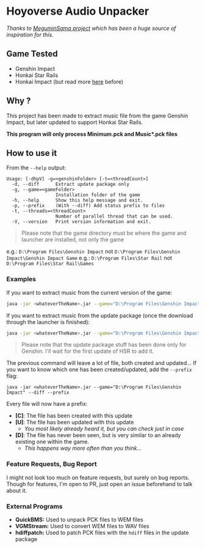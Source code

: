 # Hoyoverse Audio Unpacker

*Thanks to [MeguminSama project](https://github.com/MeguminSama/genshin-audio-extractor) which has been a huge source of
inspiration for this.*

## Game Tested

- Genshin Impact
- Honkai Star Rails
- Honkai Impact (but read more [here](https://github.com/alexpado/hoyoverse-music-unpacker/discussions/6) before)

## Why ?

This project has been made to extract music file from the game Genshin Impact, but later updated to support Honkai Star
Rails.

**This program will only process Minimum.pck and Music\*.pck files**

## How to use it

From the `--help` output:

```
Usage: [-dhpV] -g=<genshinFolder> [-t=<threadCount>]
  -d, --diff      Extract update package only
  -g, --game=<gameFolder>
                  Installation folder of the game
  -h, --help      Show this help message and exit.
  -p, --prefix    (With --diff) Add status prefix to files
  -t, --threads=<threadCount>
                  Number of parallel thread that can be used.
  -V, --version   Print version information and exit.
```

> Please note that the game directory must be where the game and launcher are installed, not only the game

e.g.: `D:\Program Files\Genshin Impact` not `D:\Program Files\Genshin Impact\Genshin Impact Game`
e.g.: `D:\Program Files\Star Rail` not `D:\Program Files\Star Rail\Games`

### Examples

If you want to extract music from the current version of the game:

```bash
java -jar <whateverTheName>.jar --game="D:\Program Files\Genshin Impact"
```

If you want to extract music from the update package (once the download through the launcher is finished):

```bash
java -jar <whateverTheName>.jar --game="D:\Program Files\Genshin Impact" --diff
```

> Please note that the update package stuff has been done only for Genshin. I'll wait for the first update of HSR to add it.

The previous command will leave a lot of file, both created and updated... If you want to know which one has been
created/updated, add the `--prefix` flag:

```
java -jar <whateverTheName>.jar --game="D:\Program Files\Genshin Impact" --diff --prefix
```

Every file will now have a prefix:

- **[C]**: The file has been created with this update
- **[U]**: The file has been updated with this update
    - *You most likely already heard it, but you can check just in case*
- **[D]**: The file has never been seen, but is very similar to an already existing one within the game.
    - *This happens way more often than you think...*

### Feature Requests, Bug Report

I might not look too much on feature requests, but surely on bug reports. Though for features, I'm open to PR, just open
an issue beforehand to talk about it.

### External Programs

- **QuickBMS:** Used to unpack PCK files to WEM files
- **VGMStream:** Used to convert WEM files to WAV files
- **hdiffpatch:** Used to patch PCK files with the `hdiff` files in the update package

